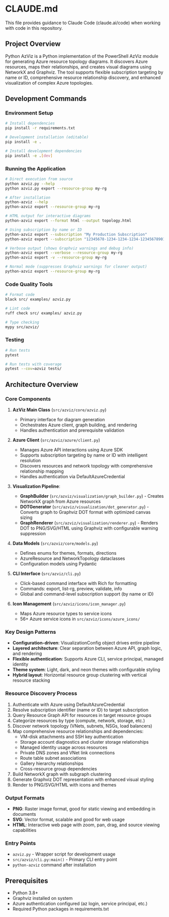 # CLAUDE.md

This file provides guidance to Claude Code (claude.ai/code) when working with code in this repository.

## Project Overview

Python AzViz is a Python implementation of the PowerShell AzViz module for generating Azure resource topology diagrams. It discovers Azure resources, maps their relationships, and creates visual diagrams using NetworkX and Graphviz. The tool supports flexible subscription targeting by name or ID, comprehensive resource relationship discovery, and enhanced visualization of complex Azure topologies.

## Development Commands

### Environment Setup
```bash
# Install dependencies
pip install -r requirements.txt

# Development installation (editable)
pip install -e .

# Install development dependencies
pip install -e .[dev]
```

### Running the Application
```bash
# Direct execution from source
python azviz.py --help
python azviz.py export --resource-group my-rg

# After installation
python-azviz --help
python-azviz export --resource-group my-rg

# HTML output for interactive diagrams
python-azviz export --format html --output topology.html

# Using subscription by name or ID
python-azviz export --subscription "My Production Subscription"
python-azviz export --subscription "12345678-1234-1234-1234-123456789012"

# Verbose output (shows Graphviz warnings and debug info)
python-azviz export --verbose --resource-group my-rg
python-azviz export -v --resource-group my-rg

# Normal mode (suppresses Graphviz warnings for cleaner output)
python-azviz export --resource-group my-rg
```

### Code Quality Tools
```bash
# Format code
black src/ examples/ azviz.py

# Lint code
ruff check src/ examples/ azviz.py

# Type checking
mypy src/azviz/
```

### Testing
```bash
# Run tests
pytest

# Run tests with coverage
pytest --cov=azviz tests/
```

## Architecture Overview

### Core Components

1. **AzViz Main Class** (`src/azviz/core/azviz.py`)
   - Primary interface for diagram generation
   - Orchestrates Azure client, graph building, and rendering
   - Handles authentication and prerequisite validation

2. **Azure Client** (`src/azviz/azure/client.py`) 
   - Manages Azure API interactions using Azure SDK
   - Supports subscription targeting by name or ID with intelligent resolution
   - Discovers resources and network topology with comprehensive relationship mapping
   - Handles authentication via DefaultAzureCredential

3. **Visualization Pipeline**:
   - **GraphBuilder** (`src/azviz/visualization/graph_builder.py`) - Creates NetworkX graph from Azure resources
   - **DOTGenerator** (`src/azviz/visualization/dot_generator.py`) - Converts graph to Graphviz DOT format with optimized canvas sizing
   - **GraphRenderer** (`src/azviz/visualization/renderer.py`) - Renders DOT to PNG/SVG/HTML using Graphviz with configurable warning suppression

4. **Data Models** (`src/azviz/core/models.py`)
   - Defines enums for themes, formats, directions
   - AzureResource and NetworkTopology dataclasses
   - Configuration models using Pydantic

5. **CLI Interface** (`src/azviz/cli.py`)
   - Click-based command interface with Rich for formatting
   - Commands: export, list-rg, preview, validate, info
   - Global and command-level subscription support (by name or ID)

6. **Icon Management** (`src/azviz/icons/icon_manager.py`)
   - Maps Azure resource types to service icons
   - 56+ Azure service icons in `src/azviz/icons/azure_icons/`

### Key Design Patterns

- **Configuration-driven**: VisualizationConfig object drives entire pipeline
- **Layered architecture**: Clear separation between Azure API, graph logic, and rendering
- **Flexible authentication**: Supports Azure CLI, service principal, managed identity
- **Theme system**: Light, dark, and neon themes with configurable styling
- **Hybrid layout**: Horizontal resource group clustering with vertical resource stacking

### Resource Discovery Process

1. Authenticate with Azure using DefaultAzureCredential
2. Resolve subscription identifier (name or ID) to target subscription
3. Query Resource Graph API for resources in target resource groups
4. Categorize resources by type (compute, network, storage, etc.)
5. Discover network topology (VNets, subnets, NSGs, load balancers)
6. Map comprehensive resource relationships and dependencies:
   - VM-disk attachments and SSH key authentication
   - Storage account diagnostics and cluster storage relationships
   - Managed identity usage across resources
   - Private DNS zones and VNet link connections
   - Route table subnet associations
   - Gallery hierarchy relationships
   - Cross-resource group dependencies
7. Build NetworkX graph with subgraph clustering
8. Generate Graphviz DOT representation with enhanced visual styling
9. Render to PNG/SVG/HTML with icons and themes

### Output Formats

- **PNG**: Raster image format, good for static viewing and embedding in documents
- **SVG**: Vector format, scalable and good for web usage 
- **HTML**: Interactive web page with zoom, pan, drag, and source viewing capabilities

### Entry Points

- `azviz.py` - Wrapper script for development usage
- `src/azviz/cli.py:main()` - Primary CLI entry point
- `python-azviz` command after installation

## Prerequisites

- Python 3.8+
- Graphviz installed on system
- Azure authentication configured (az login, service principal, etc.)
- Required Python packages in requirements.txt